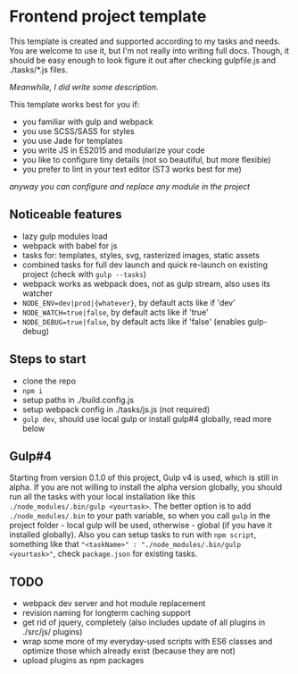 # Frontend project template
This template is created and supported according to my tasks and needs. 
You are welcome to use it, but I'm not really into writing full docs. 
Though, it should be easy enough to look figure it out after checking gulpfile.js and ./tasks/*.js files.

*Meanwhile, I did write some description.*

This template works best for you if:
- you familiar with gulp and webpack
- you use SCSS/SASS for styles
- you use Jade for templates
- you write JS in ES2015 and modularize your code
- you like to configure tiny details (not so beautiful, but more flexible)
- you prefer to lint in your text editor (ST3 works best for me)

*anyway you can configure and replace any module in the project*

## Noticeable features
- lazy gulp modules load
- webpack with babel for js
- tasks for: templates, styles, svg, rasterized images, static assets
- combined tasks for full dev launch and quick re-launch on existing project (check with ```gulp --tasks```)
- webpack works as webpack does, not as gulp stream, also uses its watcher
- ```NODE_ENV=dev|prod|{whatever}```, by default acts like if 'dev'
- ```NODE_WATCH=true|false```, by default acts like if 'true'
- ```NODE_DEBUG=true|false```, by default acts like if 'false' (enables gulp-debug)

## Steps to start
- clone the repo
- ```npm i```
- setup paths in ./build.config.js
- setup webpack config in ./tasks/js.js (not required)
- ```gulp dev```, should use local gulp or install gulp#4 globally, read more below

## Gulp#4
Starting from version 0.1.0 of this project, Gulp v4 is used, which is still in alpha.
If you are not willing to install the alpha version globally, you should run all the tasks with your local installation like this ```./node_modules/.bin/gulp <yourtask>```.
The better option is to add ```./node_modules/.bin``` to your path variable, so when you call ```gulp``` in the project folder - local gulp will be used, otherwise - global (if you have it installed globally). 
Also you can setup tasks to run with ```npm script```, something like that ```"<taskName>" : "./node_modules/.bin/gulp <yourtask>"```, check ```package.json``` for existing tasks.


## TODO
- webpack dev server and hot module replacement
- revision naming for longterm caching support
- get rid of jquery, completely (also includes update of all plugins in ./src/js/
plugins)
- wrap some more of my everyday-used scripts with ES6 classes and optimize those which already exist (because they are not)
- upload plugins as npm packages

